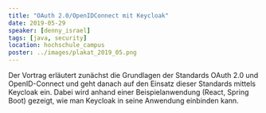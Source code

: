 ```yaml
---
title: "OAuth 2.0/OpenIDConnect mit Keycloak"
date: 2019-05-29
speaker: [denny_israel]
tags: [java, security]
location: hochschule_campus
poster: ../images/plakat_2019_05.png
---
```


Der Vortrag erläutert zunächst die Grundlagen der Standards OAuth 2.0 und OpenID-Connect und geht danach auf den Einsatz
dieser Standards mittels Keycloak ein. Dabei wird anhand einer Beispielanwendung (React, Spring Boot) gezeigt, wie man
Keycloak in seine Anwendung einbinden kann.
